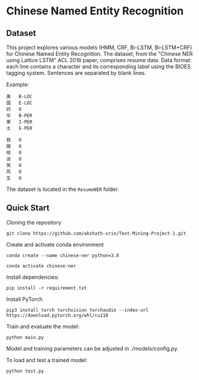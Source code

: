 # Chinese Named Entity Recognition

## Dataset
This project explores various models (HMM, CRF, Bi-LSTM, Bi-LSTM+CRF) for Chinese Named Entity Recognition. The dataset, from the "Chinese NER using Lattice LSTM" ACL 2018 paper, comprises resume data. Data format: each line contains a character and its corresponding label using the BIOES tagging system. Sentences are separated by blank lines.

Example:

```
美	B-LOC
国	E-LOC
的	O
华	B-PER
莱	I-PER
士	E-PER

我	O
跟	O
他	O
谈	O
笑	O
风	O
生	O 
```

The dataset is located in the `ResumeNER` folder.


## Quick Start

Cloning the repository

```
git clone https://github.com/akshath-srin/Text-Mining-Project-1.git
```

Create and activate conda environment

```
conda create --name chinese-ner python=3.8

conda activate chinese-ner
```

Install dependencies:

```
pip install -r requirement.txt
```

Install PyTorch

```
pip3 install torch torchvision torchaudio --index-url https://download.pytorch.org/whl/cu118
```

Train and evaluate the model:

```
python main.py
```

Model and training parameters can be adjusted in ./models/config.py.

To load and test a trained model:

```shell
python test.py
```
